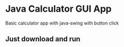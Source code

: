 # Java Calculator GUI App
Basic calculator app with java-swing with button click

## Just download and run
